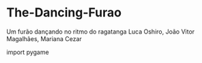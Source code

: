 # The-Dancing-Furao
Um furão dançando no ritmo do ragatanga 
Luca Oshiro, João Vitor Magalhães, Mariana Cezar

import pygame
